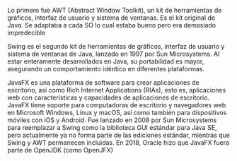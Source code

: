 Lo primero fue AWT (Abstract Window Toolkit), un kit de herramientas de gráficos, interfaz de usuario y sistema de ventanas. Es el kit original de Java. Se adaptaba a cada SO lo cual estaba bueno pero era demasiado impredecible

Swing es el segundo kit de herramientas de gráficos, interfaz de usuario y sistema de ventanas de Java, lanzado en 1997 por Sun Microsystems. Al estar enteramente desarrollados en Java, su portabilidad es mayor, asegurando un comportamiento idéntico en diferentes plataformas.

JavaFX es una plataforma de software para crear aplicaciones de escritorio, así como Rich Internet Applications (RIAs), esto es, aplicaciones web con características y capacidades de aplicaciones de escritorio. JavaFX tiene soporte para computadoras de escritorio y navegadores web en Microsoft Windows, Linux y macOS, así como también para dispositivos móviles con iOS y Android. Fue lanzado en 2008 por Sun Microsystems para reemplazar a Swing como la biblioteca GUI estándar para Java SE, pero actualmente ya no forma parte de las ediciones estándar, mientras que Swing y AWT permanecen incluidas. En 2018, Oracle hizo que JavaFX fuera parte de OpenJDK (como OpenJFX)